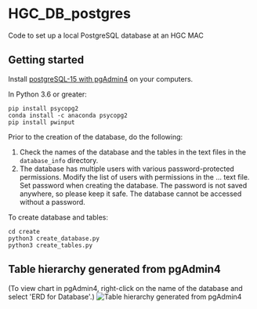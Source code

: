 # HGC_DB_postgres
 Code to set up a local PostgreSQL database at an HGC MAC

 ## Getting started

Install [postgreSQL-15 with pgAdmin4](https://www.postgresql.org/download/) on your computers.

In Python 3.6 or greater:
```
pip install psycopg2
conda install -c anaconda psycopg2
pip install pwinput
```

Prior to the creation of the database, do the following:
1. Check the names of the database and the tables in the text files in the `database_info` directory.
2. The database has multiple users with various password-protected permissions. Modify the list of users with permissions in the ... text file. Set password when creating the database. The password is not saved anywhere, so please keep it safe. The database cannot be accessed without a password.

To create database and tables:

```
cd create
python3 create_database.py
python3 create_tables.py
```

## Table hierarchy generated from pgAdmin4
(To view chart in pgAdmin4, right-click on the name of the database and select 'ERD for Database'.)
![Table hierarchy generated from pgAdmin4](https://github.com/murthysindhu/HGC_DB_postgres/blob/main/db_at_a_glance.png?raw=true)
